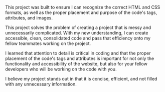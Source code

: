 This project was built to ensure I can recognize the correct HTML and CSS formats, as well as the proper placement and purpose of the code's tags, attributes, and images. 

This project solves the problem of creating a project that is messy and unnecessarily complicated. With my new understanding, I can create accessible, clean, consolidated code and pass that efficiency onto my fellow teammates working on the project.

I learned that attention to detail is critical in coding and that the proper placement of the code's tags and attributes is important for not only the functionality and accessibility of the website, but also for your fellow developers who will be working on the code with you.

I believe my project stands out in that it is concise, efficient, and not filled with any unnecessary information.
